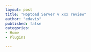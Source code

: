 ```yaml
---
layout: post
title: "Hoptoad Server v xxx review"
author: "edavis"
published: false
categories:
- Home
- Plugins

---
```


 

